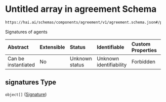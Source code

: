 # Untitled array in agreement Schema

```txt
https://hai.ai/schemas/components/agreement/v1/agreement.schema.json#/properties/signatures
```

Signatures of agents

| Abstract            | Extensible | Status         | Identifiable            | Custom Properties | Additional Properties | Access Restrictions | Defined In                                                                                                |
| :------------------ | :--------- | :------------- | :---------------------- | :---------------- | :-------------------- | :------------------ | :-------------------------------------------------------------------------------------------------------- |
| Can be instantiated | No         | Unknown status | Unknown identifiability | Forbidden         | Allowed               | none                | [agreement.schema.json\*](../../out/components/agreement/v1/agreement.schema.json "open original schema") |

## signatures Type

`object[]` ([Signature](task-allof-1-properties-signature-1.md))
